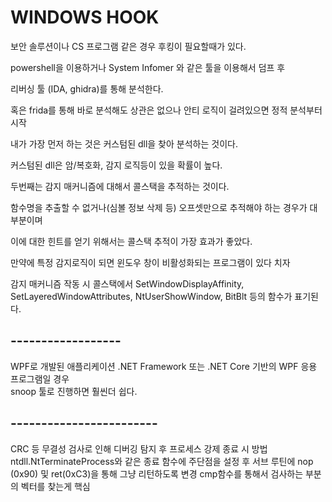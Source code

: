# WINDOWS HOOK

보안 솔루션이나 CS 프로그램 같은 경우 후킹이 필요할때가 있다.  

powershell을 이용하거나 System Infomer 와 같은 툴을 이용해서 덤프 후

리버싱 툴 (IDA, ghidra)를 통해 분석한다.

혹은 frida를 통해 바로 분석해도 상관은 없으나 안티 로직이 걸려있으면 정적 분석부터 시작  

내가 가장 먼저 하는 것은 커스텀된 dll을 찾아 분석하는 것이다.  

커스텀된 dll은 암/복호화, 감지 로직등이 있을 확률이 높다.  

두번째는 감지 매커니즘에 대해서 콜스택을 추적하는 것이다.

함수명을 추출할 수 없거나(심볼 정보 삭제 등) 오프셋만으로 추적해야 하는 경우가 대부분이며

이에 대한 힌트를 얻기 위해서는 콜스택 추적이 가장 효과가 좋았다.

만약에 특정 감지로직이 되면 윈도우 창이 비활성화되는 프로그램이 있다 치자

감지 매커니즘 작동 시 콜스택에서 SetWindowDisplayAffinity,  SetLayeredWindowAttributes, NtUserShowWindow, BitBlt 등의 함수가 표기된다.



## ------------------
WPF로 개발된 애플리케이션 .NET Framework 또는 .NET Core 기반의 WPF 응용 프로그램일 경우  
snoop 툴로 진행하면 훨씬더 쉽다.  


## ------------------------

CRC 등 무결성 검사로 인해 디버깅 탐지 후 프로세스 강제 종료 시 방법
ntdll.NtTerminateProcess와 같은 종료 함수에 주단점을 설정 후
서브 루틴에 nop (0x90) 및 ret(0xC3)을 통해 그냥 리턴하도록 변경
cmp함수를 통해서 검사하는 부분의 벡터를 찾는게 핵심
